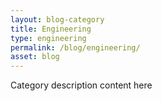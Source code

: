 ```yaml
---
layout: blog-category
title: Engineering
type: engineering
permalink: /blog/engineering/
asset: blog
---
```


Category description content here
